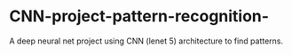 # CNN-project-pattern-recognition-
A deep neural net project using CNN (lenet 5) architecture to find patterns.
